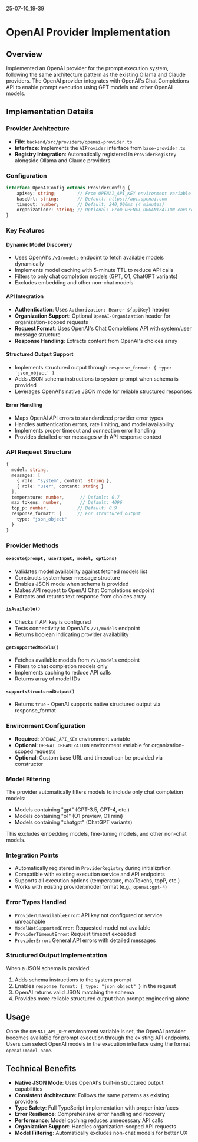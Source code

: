 25-07-10_19-39

# OpenAI Provider Implementation

## Overview
Implemented an OpenAI provider for the prompt execution system, following the same architecture pattern as the existing Ollama and Claude providers. The OpenAI provider integrates with OpenAI's Chat Completions API to enable prompt execution using GPT models and other OpenAI models.

## Implementation Details

### Provider Architecture
- **File**: `backend/src/providers/openai-provider.ts`
- **Interface**: Implements the `AIProvider` interface from `base-provider.ts`
- **Registry Integration**: Automatically registered in `ProviderRegistry` alongside Ollama and Claude providers

### Configuration
```typescript
interface OpenAIConfig extends ProviderConfig {
    apiKey: string;        // From OPENAI_API_KEY environment variable
    baseUrl: string;       // Default: https://api.openai.com
    timeout: number;       // Default: 240,000ms (4 minutes)
    organization?: string; // Optional: From OPENAI_ORGANIZATION environment variable
}
```

### Key Features

#### Dynamic Model Discovery
- Uses OpenAI's `/v1/models` endpoint to fetch available models dynamically
- Implements model caching with 5-minute TTL to reduce API calls
- Filters to only chat completion models (GPT, O1, ChatGPT variants)
- Excludes embedding and other non-chat models

#### API Integration
- **Authentication**: Uses `Authorization: Bearer ${apiKey}` header
- **Organization Support**: Optional `OpenAI-Organization` header for organization-scoped requests
- **Request Format**: Uses OpenAI's Chat Completions API with system/user message structure
- **Response Handling**: Extracts content from OpenAI's choices array

#### Structured Output Support
- Implements structured output through `response_format: { type: 'json_object' }`
- Adds JSON schema instructions to system prompt when schema is provided
- Leverages OpenAI's native JSON mode for reliable structured responses

#### Error Handling
- Maps OpenAI API errors to standardized provider error types
- Handles authentication errors, rate limiting, and model availability
- Implements proper timeout and connection error handling
- Provides detailed error messages with API response context

### API Request Structure
```typescript
{
  model: string,
  messages: [
    { role: "system", content: string },
    { role: "user", content: string }
  ],
  temperature: number,      // Default: 0.7
  max_tokens: number,       // Default: 4096
  top_p: number,           // Default: 0.9
  response_format?: {      // For structured output
    type: "json_object"
  }
}
```

### Provider Methods

#### `execute(prompt, userInput, model, options)`
- Validates model availability against fetched models list
- Constructs system/user message structure
- Enables JSON mode when schema is provided
- Makes API request to OpenAI Chat Completions endpoint
- Extracts and returns text response from choices array

#### `isAvailable()`
- Checks if API key is configured
- Tests connectivity to OpenAI's `/v1/models` endpoint
- Returns boolean indicating provider availability

#### `getSupportedModels()`
- Fetches available models from `/v1/models` endpoint
- Filters to chat completion models only
- Implements caching to reduce API calls
- Returns array of model IDs

#### `supportsStructuredOutput()`
- Returns `true` - OpenAI supports native structured output via response_format

### Environment Configuration
- **Required**: `OPENAI_API_KEY` environment variable
- **Optional**: `OPENAI_ORGANIZATION` environment variable for organization-scoped requests
- **Optional**: Custom base URL and timeout can be provided via constructor

### Model Filtering
The provider automatically filters models to include only chat completion models:
- Models containing "gpt" (GPT-3.5, GPT-4, etc.)
- Models containing "o1" (O1 preview, O1 mini)
- Models containing "chatgpt" (ChatGPT variants)

This excludes embedding models, fine-tuning models, and other non-chat models.

### Integration Points
- Automatically registered in `ProviderRegistry` during initialization
- Compatible with existing execution service and API endpoints
- Supports all execution options (temperature, maxTokens, topP, etc.)
- Works with existing provider:model format (e.g., `openai:gpt-4`)

### Error Types Handled
- `ProviderUnavailableError`: API key not configured or service unreachable
- `ModelNotSupportedError`: Requested model not available
- `ProviderTimeoutError`: Request timeout exceeded
- `ProviderError`: General API errors with detailed messages

### Structured Output Implementation
When a JSON schema is provided:
1. Adds schema instructions to the system prompt
2. Enables `response_format: { type: "json_object" }` in the request
3. OpenAI returns valid JSON matching the schema
4. Provides more reliable structured output than prompt engineering alone

## Usage
Once the `OPENAI_API_KEY` environment variable is set, the OpenAI provider becomes available for prompt execution through the existing API endpoints. Users can select OpenAI models in the execution interface using the format `openai:model-name`.

## Technical Benefits
- **Native JSON Mode**: Uses OpenAI's built-in structured output capabilities
- **Consistent Architecture**: Follows the same patterns as existing providers
- **Type Safety**: Full TypeScript implementation with proper interfaces
- **Error Resilience**: Comprehensive error handling and recovery
- **Performance**: Model caching reduces unnecessary API calls
- **Organization Support**: Handles organization-scoped API requests
- **Model Filtering**: Automatically excludes non-chat models for better UX
